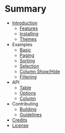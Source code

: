 # Summary

* [Introduction](README.md)
   * [Features](introduction/features.md)
   * [Installing](introduction/installing.md)
   * [Themes](introduction/themes.md)
* Examples
   * [Basic](examples/basic.md)
   * [Paging](examples/paging.md)
   * [Sorting](examples/sorting.md)
   * [Selection](examples/selection.md)
   * [Column Show/Hide](examples/column-toggle.md)
   * [Filtering](examples/filtering.md)
* API
   * [Table](api/table.md)
   * [Options](api/options.md)
   * [Column](api/column_options.md)
* Contributing
   * [Building](contributing/building.md)
   * [Guidelines](contributing/guidelines.md)
* [Credits](credits.md)
* [License](license.md)
